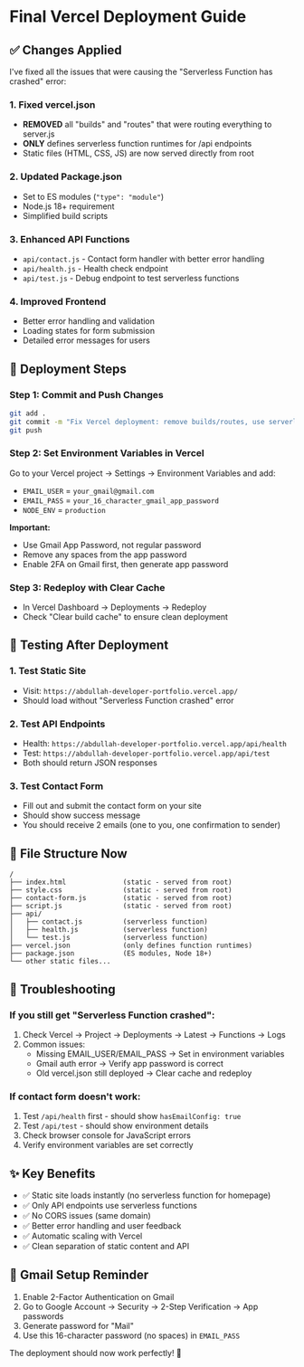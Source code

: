 # Final Vercel Deployment Guide

## ✅ Changes Applied

I've fixed all the issues that were causing the "Serverless Function has crashed" error:

### 1. Fixed vercel.json
- **REMOVED** all "builds" and "routes" that were routing everything to server.js
- **ONLY** defines serverless function runtimes for /api endpoints
- Static files (HTML, CSS, JS) are now served directly from root

### 2. Updated Package.json
- Set to ES modules (`"type": "module"`)
- Node.js 18+ requirement
- Simplified build scripts

### 3. Enhanced API Functions
- `api/contact.js` - Contact form handler with better error handling
- `api/health.js` - Health check endpoint
- `api/test.js` - Debug endpoint to test serverless functions

### 4. Improved Frontend
- Better error handling and validation
- Loading states for form submission
- Detailed error messages for users

## 🚀 Deployment Steps

### Step 1: Commit and Push Changes
```bash
git add .
git commit -m "Fix Vercel deployment: remove builds/routes, use serverless API only"
git push
```

### Step 2: Set Environment Variables in Vercel
Go to your Vercel project → Settings → Environment Variables and add:

- `EMAIL_USER` = `your_gmail@gmail.com`
- `EMAIL_PASS` = `your_16_character_gmail_app_password`
- `NODE_ENV` = `production`

**Important:** 
- Use Gmail App Password, not regular password
- Remove any spaces from the app password
- Enable 2FA on Gmail first, then generate app password

### Step 3: Redeploy with Clear Cache
- In Vercel Dashboard → Deployments → Redeploy
- Check "Clear build cache" to ensure clean deployment

## 🧪 Testing After Deployment

### 1. Test Static Site
- Visit: `https://abdullah-developer-portfolio.vercel.app/`
- Should load without "Serverless Function crashed" error

### 2. Test API Endpoints
- Health: `https://abdullah-developer-portfolio.vercel.app/api/health`
- Test: `https://abdullah-developer-portfolio.vercel.app/api/test`
- Both should return JSON responses

### 3. Test Contact Form
- Fill out and submit the contact form on your site
- Should show success message
- You should receive 2 emails (one to you, one confirmation to sender)

## 🔧 File Structure Now

```
/
├── index.html              (static - served from root)
├── style.css               (static - served from root)
├── contact-form.js         (static - served from root)
├── script.js               (static - served from root)
├── api/
│   ├── contact.js          (serverless function)
│   ├── health.js           (serverless function)
│   └── test.js             (serverless function)
├── vercel.json             (only defines function runtimes)
├── package.json            (ES modules, Node 18+)
└── other static files...
```

## 🐛 Troubleshooting

### If you still get "Serverless Function crashed":
1. Check Vercel → Project → Deployments → Latest → Functions → Logs
2. Common issues:
   - Missing EMAIL_USER/EMAIL_PASS → Set in environment variables
   - Gmail auth error → Verify app password is correct
   - Old vercel.json still deployed → Clear cache and redeploy

### If contact form doesn't work:
1. Test `/api/health` first - should show `hasEmailConfig: true`
2. Test `/api/test` - should show environment details
3. Check browser console for JavaScript errors
4. Verify environment variables are set correctly

## ✨ Key Benefits

- ✅ Static site loads instantly (no serverless function for homepage)
- ✅ Only API endpoints use serverless functions
- ✅ No CORS issues (same domain)
- ✅ Better error handling and user feedback
- ✅ Automatic scaling with Vercel
- ✅ Clean separation of static content and API

## 📧 Gmail Setup Reminder

1. Enable 2-Factor Authentication on Gmail
2. Go to Google Account → Security → 2-Step Verification → App passwords
3. Generate password for "Mail"
4. Use this 16-character password (no spaces) in `EMAIL_PASS`

The deployment should now work perfectly! 🎉